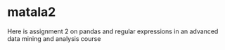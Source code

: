 # matala2
Here is assignment 2 on pandas and regular expressions in an advanced data mining and analysis course
